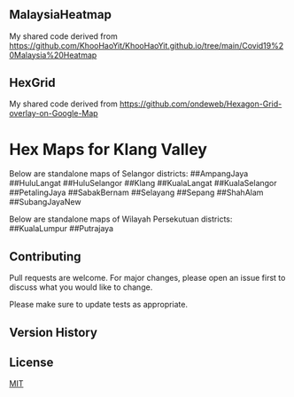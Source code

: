 #

## MalaysiaHeatmap
My shared code derived from https://github.com/KhooHaoYit/KhooHaoYit.github.io/tree/main/Covid19%20Malaysia%20Heatmap

## HexGrid
My shared code derived from https://github.com/ondeweb/Hexagon-Grid-overlay-on-Google-Map 

# Hex Maps for Klang Valley
Below are standalone maps of Selangor districts:
##AmpangJaya
##HuluLangat
##HuluSelangor
##Klang
##KualaLangat
##KualaSelangor
##PetalingJaya
##SabakBernam
##Selayang
##Sepang
##ShahAlam
##SubangJayaNew

Below are standalone maps of Wilayah Persekutuan districts:
##KualaLumpur
##Putrajaya


## Contributing
Pull requests are welcome. For major changes, please open an issue first to discuss what you would like to change.

Please make sure to update tests as appropriate.

## Version History


## License
[MIT](https://choosealicense.com/licenses/mit/)